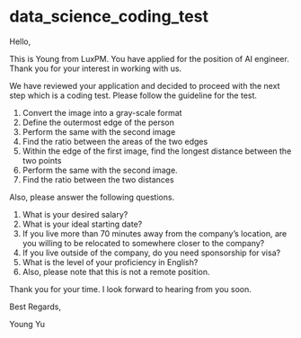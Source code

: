 # data_science_coding_test

Hello,

This is Young from LuxPM. You have applied for the position of AI engineer. Thank you for your interest in working with us.

We have reviewed your application and decided to proceed with the next step which is a coding test. Please follow the guideline for the test.

1. Convert the image into a gray-scale format
2. Define the outermost edge of the person
3. Perform the same with the second image
4. Find the ratio between the areas of the two edges
5. Within the edge of the first image, find the longest distance between the two points
6. Perform the same with the second image.
7. Find the ratio between the two distances 

Also, please answer the following questions.

1. What is your desired salary?
2. What is your ideal starting date?
3. If you live more than 70 minutes away from the company’s location, are you willing to be relocated to somewhere closer to the company?
4. If you live outside of the company, do you need sponsorship for visa?
5. What is the level of your proficiency in English?
6. Also, please note that this is not a remote position.

Thank you for your time. I look forward to hearing from you soon.

Best Regards,

Young Yu
